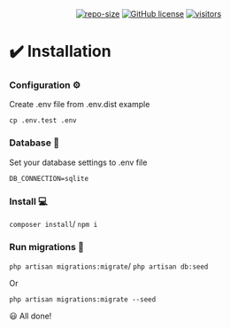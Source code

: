 <div align="center"> 
 <a href="https://github.com/dmarsal90/test/repo-size"><img alt="repo-size" src="https://img.shields.io/github/repo-size/dmarsal90/test?color=yellowgreen"></a>
 <a href="https://github.com/dmarsal90/test/blob/master/LICENSE"><img alt="GitHub license" src="https://img.shields.io/github/license/dmarsal90/test?color=red"></a>
 <a href="https://github.com/dmarsal90/test/"><img alt="visitors" src="https://shields-io-visitor-counter.herokuapp.com/badge?page=dmarsal90.test?color=blue"></a>
 
 </div>

<h1>✔️ Installation</h1>
<h3>Configuration ⚙️</h3>
<p>Create .env file from .env.dist example</p>

<code>cp .env.test .env</code>

<h3>Database 💾</h3>
<p>Set your database settings to .env file</p>

<code>DB_CONNECTION=sqlite</code>

<h3>Install 💻</h3>
<code>composer install</code>/
<code>npm i</code>

<h3>Run migrations 📄</h3>
<code>php artisan migrations:migrate</code>/
<code>php artisan db:seed</code>
<p>Or</p>
<code>php artisan migrations:migrate --seed</code>

😃 All done!
